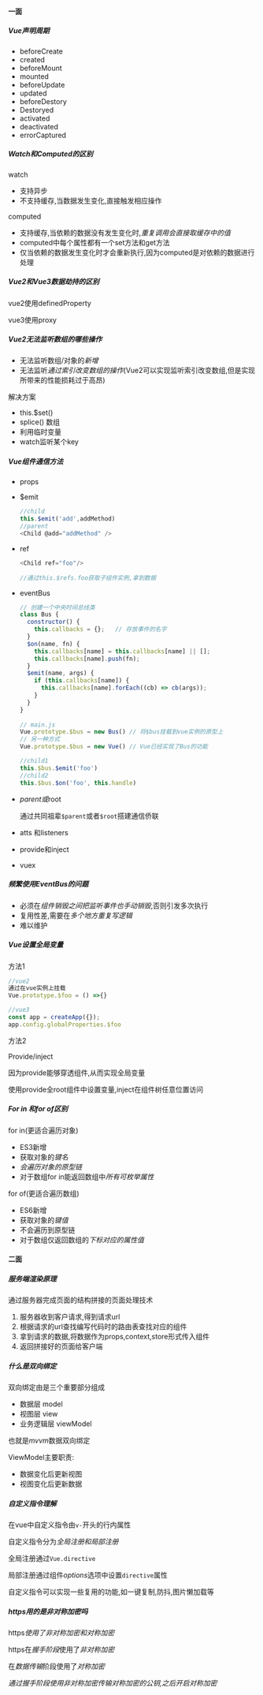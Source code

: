 #### 一面

##### Vue声明周期

* beforeCreate
* created
* beforeMount
* mounted
* beforeUpdate
* updated
* beforeDestory
* Destoryed
* activated
* deactivated
* errorCaptured

##### Watch和Computed的区别

watch

* 支持异步
* 不支持缓存,当数据发生变化,直接触发相应操作

computed

* 支持缓存,当依赖的数据没有发生变化时,*重复调用会直接取缓存中的值*
* computed中每个属性都有一个set方法和get方法
* 仅当依赖的数据发生变化时才会重新执行,因为computed是对依赖的数据进行处理

##### Vue2和Vue3数据劫持的区别

vue2使用definedProperty

vue3使用proxy

##### Vue2无法监听数组的哪些操作

* 无法监听数组/对象的*新增*
* 无法监听*通过索引改变数组的操作*(Vue2可以实现监听索引改变数组,但是实现所带来的性能损耗过于高昂)

解决方案

* this.$set()
* splice() 数组
* 利用临时变量
* watch监听某个key

##### Vue组件通信方法

* props

* $emit

  ```js
  //child
  this.$emit('add',addMethod)
  //parent
  <Child @add="addMethod" />
  ```

* ref

  ```js
  <Child ref="foo"/>
    
  //通过this.$refs.foo获取子组件实例,拿到数据
  ```

* eventBus

  ```js
  // 创建一个中央时间总线类  
  class Bus {  
    constructor() {  
      this.callbacks = {};   // 存放事件的名字  
    }  
    $on(name, fn) {  
      this.callbacks[name] = this.callbacks[name] || [];  
      this.callbacks[name].push(fn);  
    }  
    $emit(name, args) {  
      if (this.callbacks[name]) {  
        this.callbacks[name].forEach((cb) => cb(args));  
      }  
    }  
  }  
    
  // main.js  
  Vue.prototype.$bus = new Bus() // 将$bus挂载到vue实例的原型上  
  // 另一种方式  
  Vue.prototype.$bus = new Vue() // Vue已经实现了Bus的功能  
  
  //child1
  this.$bus.$emit('foo')  
  //child2
  this.$bus.$on('foo', this.handle)  
  ```

* $parent或$root

  通过共同祖辈`$parent`或者`$root`搭建通信侨联

* atts 和listeners

* provide和inject

* vuex

##### 频繁使用EventBus的问题

* 必须在*组件销毁之间把监听事件也手动销毁*,否则引发多次执行
* 复用性差,需要在*多个地方重复写逻辑*
* 难以维护

##### Vue设置全局变量

方法1

```js
//vue2
通过在vue实例上挂载
Vue.prototype.$foo = () =>{}

//vue3
const app = createApp({});
app.config.globalProperties.$foo
```

方法2

Provide/inject

因为provide能够穿透组件,从而实现全局变量

使用provide全root组件中设置变量,inject在组件树任意位置访问

##### For in 和for of区别

for in(更适合遍历对象)

* ES3新增
* 获取对象的*键名*
* *会遍历对象的原型链*
* 对于数组for in能返回数组中*所有可枚举属性*

for of(更适合遍历数组)

* ES6新增
* 获取对象的*键值*
* 不会遍历到原型链
* 对于数组仅返回数组的*下标对应的属性值*

#### 二面

##### 服务端渲染原理

通过服务器完成页面的结构拼接的页面处理技术

1. 服务器收到客户请求,得到请求url
2. 根据请求的url查找编写代码时的路由表查找对应的组件
3. 拿到请求的数据,将数据作为props,context,store形式传入组件
4. 返回拼接好的页面给客户端

##### 什么是双向绑定

双向绑定由是三个重要部分组成

* 数据层 model
* 视图层 view
* 业务逻辑层 viewModel

也就是*mvvm*数据双向绑定

ViewModel主要职责:

* 数据变化后更新视图
* 视图变化后更新数据

##### 自定义指令理解

在vue中自定义指令由`v-`开头的行内属性

自定义指令分为*全局注册和局部注册*

全局注册通过`Vue.directive`

局部注册通过组件*options*选项中设置`directive`属性

自定义指令可以实现一些复用的功能,如一键复制,防抖,图片懒加载等

##### https用的是非对称加密吗

https*使用了非对称加密和对称加密*

https在*握手阶段*使用了*非对称加密*

在*数据传输*阶段使用了*对称加密*

*通过握手阶段使用非对称加密传输对称加密的公钥,之后开启对称加密*

